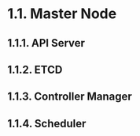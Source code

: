 # 1.1. Master Node
## 1.1.1. API Server

## 1.1.2. ETCD

## 1.1.3. Controller Manager

## 1.1.4. Scheduler
